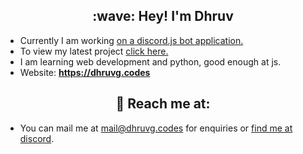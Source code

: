 <h2 align=center>:wave: Hey! I'm Dhruv </h2>

- Currently I am working [on a discord.js bot application.](https://melody-bot.tech)
- To view my latest project [click here.](https://github.com/ducibus/doppchat)
- I am learning web development and python, good enough at js.
- Website: **https://dhruvg.codes**

<h2 align=center>💬 Reach me at:</h2>

- You can mail me at mail@dhruvg.codes for enquiries or [find me at discord](https://discord.com/users/750304140776833065).
